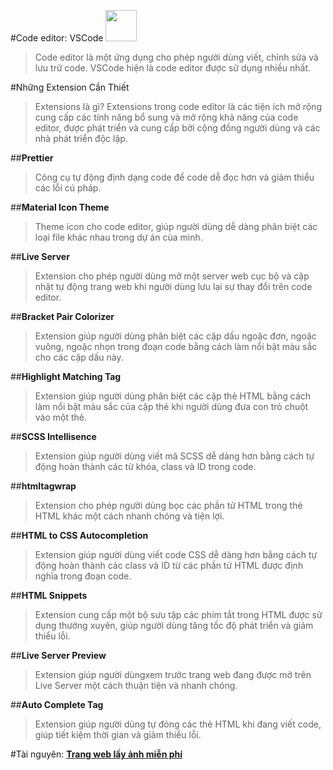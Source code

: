 #Code editor: <a> VSCode</a> <img src="https://img.icons8.com/?size=512&id=0OQR1FYCuA9f&format=png" width="50" />

> Code editor là một ứng dụng cho phép người dùng viết, chỉnh sửa và lưu trữ code. VSCode hiện là code editor được sử dụng nhiều nhất.

#Những Extension Cần Thiết

> Extensions là gì? Extensions trong code editor là các tiện ích mở rộng cung cấp các tính năng bổ sung và mở rộng khả năng của code editor, được phát triển và cung cấp bởi cộng đồng người dùng và các nhà phát triển độc lập.

##**Prettier**

> Công cụ tự động định dạng code để code dễ đọc hơn và giảm thiểu các lỗi cú pháp.

##**Material Icon Theme**

> Theme icon cho code editor, giúp người dùng dễ dàng phân biệt các loại file khác nhau trong dự án của mình.

##**Live Server**

> Extension cho phép người dùng mở một server web cục bộ và cập nhật tự động trang web khi người dùng lưu lại sự thay đổi trên code editor.

##**Bracket Pair Colorizer**

> Extension giúp người dùng phân biệt các cặp dấu ngoặc đơn, ngoặc vuông, ngoặc nhọn trong đoạn code bằng cách làm nổi bật màu sắc cho các cặp dấu này.

##**Highlight Matching Tag**

> Extension giúp người dùng phân biệt các cặp thẻ HTML bằng cách làm nổi bật màu sắc của cặp thẻ khi người dùng đưa con trỏ chuột vào một thẻ.

##**SCSS Intellisence**

> Extension giúp người dùng viết mã SCSS dễ dàng hơn bằng cách tự động hoàn thành các từ khóa, class và ID trong code.

##**htmltagwrap**

> Extension cho phép người dùng bọc các phần tử HTML trong thẻ HTML khác một cách nhanh chóng và tiện lợi.

##**HTML to CSS Autocompletion**

> Extension giúp người dùng viết code CSS dễ dàng hơn bằng cách tự động hoàn thành các class và ID từ các phần tử HTML được định nghĩa trong đoạn code.

##**HTML Snippets**

> Extension cung cấp một bộ sưu tập các phím tắt trong HTML được sử dụng thường xuyên, giúp người dùng tăng tốc độ phát triển và giảm thiểu lỗi.

##**Live Server Preview**

> Extension giúp người dùngxem trước trang web đang được mở trên Live Server một cách thuận tiện và nhanh chóng.

##**Auto Complete Tag**

> Extension giúp người dùng tự đóng các thẻ HTML khi đang viết code, giúp tiết kiệm thời gian và giảm thiểu lỗi.

#Tài nguyên:
**<a href="https://unsplash.com/">Trang web lấy ảnh miễn phí</a>**
